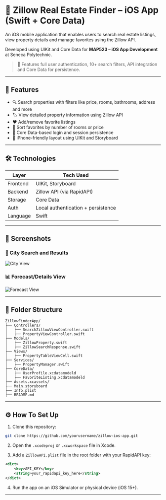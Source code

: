 # 🏡 Zillow Real Estate Finder – iOS App (Swift + Core Data)

An iOS mobile application that enables users to search real estate listings, view property details and manage favorites using the Zillow API. <br>

Developed using UIKit and Core Data for **MAP523 – iOS App Development** at Seneca Polytechnic.

> 🔐 Features full user authentication, 10+ search filters, API integration and Core Data for persistence.

---

## 📲 Features

- 🔍 Search properties with filters like price, rooms, bathrooms, address and more
- 🏷️ View detailed property information using Zillow API
- ❤️ Add/remove favorite listings
- 🔄 Sort favorites by number of rooms or price
- 🔐 Core Data-based login and session persistence
- 📱 iPhone-friendly layout using UIKit and Storyboard

---

## 🛠️ Technologies

| Layer       | Tech Used                         |
|-------------|-----------------------------------|
| Frontend    | UIKit, Storyboard                 |
| Backend     | Zillow API (via RapidAPI)         |
| Storage     | Core Data                         |
| Auth        | Local authentication + persistence|
| Language    | Swift                             |

---

## 📸 Screenshots

### 🔎 City Search and Results  
![City View](./media/zillow_city_view.png)

### 📊 Forecast/Details View  
![Forecast View](./media/zillow_forecast_view.png)

---

## 📂 Folder Structure

```
ZillowFinderApp/
├── Controllers/
│   ├── SearchZillowViewController.swift
│   ├── PropertyViewController.swift
├── Models/
│   ├── ZillowProperty.swift
│   ├── ZillowSearchResponse.swift
├── Views/
│   ├── PropertyTableViewCell.swift
├── Services/
│   ├── PropertyManager.swift
├── CoreData/
│   ├── UserProfile.xcdatamodeld
│   ├── FavoriteListing.xcdatamodeld
├── Assets.xcassets/
├── Main.storyboard
├── Info.plist
├── README.md
```

---

## ⚙️ How To Set Up

1. Clone this repository:
```bash
git clone https://github.com/yourusername/zillow-ios-app.git
```

2. Open the `.xcodeproj` or `.xcworkspace` file in Xcode.

3. Add a `ZillowAPI.plist` file in the root folder with your RapidAPI key:
```xml
<dict>
    <key>API_KEY</key>
    <string>your_rapidapi_key_here</string>
</dict>
```

4. Run the app on an iOS Simulator or physical device (iOS 15+).

---
